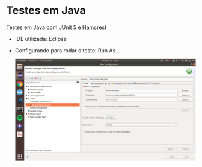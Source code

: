 # Testes em Java
Testes em Java com JUnit 5 e Hamcrest

* IDE utilizada: Eclipse
* Configurando para rodar o teste: 
  Run As...
  
  ![Alt Text](https://github.com/karenngomes/testes-em-java/raw/master/run_as_test.png)
  

